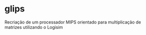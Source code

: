 # glips
Recriação de um processador MIPS orientado para multiplicação de matrizes utilizando o Logisim
